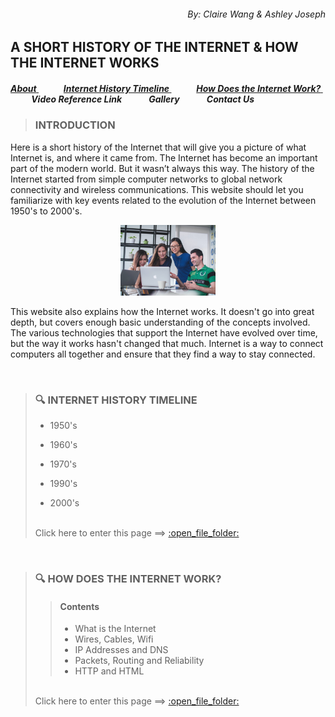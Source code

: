 ###### <p align="right">  By: Claire Wang & Ashley Joseph</p>

## **A SHORT HISTORY OF THE INTERNET & HOW THE INTERNET WORKS** 

##### <a href="https://github.com/clairenjit369/IS601_HW02_part01.git"> **About** </a> &nbsp; &nbsp; &nbsp; &nbsp; &nbsp; &nbsp; <a href="https://github.com/clairenjit369/IS601_HW02_part02.git"> **Internet History Timeline** </a> &nbsp; &nbsp; &nbsp; &nbsp; &nbsp; &nbsp; <a href="https://github.com/clairenjit369/IS601_HW02_part03.git"> **How Does the Internet Work?** </a>   &nbsp; &nbsp; &nbsp; &nbsp; &nbsp; &nbsp; **Video Reference Link**  &nbsp; &nbsp; &nbsp; &nbsp; &nbsp; &nbsp; **Gallery**  &nbsp; &nbsp; &nbsp; &nbsp; &nbsp; &nbsp; **Contact Us**  

> ### **INTRODUCTION**

Here is a short history of the Internet that will give you a  picture of what Internet is, and where it came from. The Internet has become an important part of the modern world. But it wasn’t always this way. The history of the Internet started from simple computer networks to global network connectivity and wireless communications. This website should let you familiarize with key events related to the evolution of the Internet between 1950's to 2000's.

<p align="center">
  <img width="30%" height="30%" src="https://github.com/clairenjit369/IS601_HW02/blob/main/mimi-thian-vdXMSiX-n6M-unsplash.jpg">
</p>

This website also explains how the Internet works. It doesn't go into great depth, but covers enough basic understanding of the concepts involved. The various technologies that support the Internet have evolved over time, but the way it works hasn't changed that much. Internet is a way to connect computers all together and ensure that they find a way to stay connected.

<br>

> ### :mag: **INTERNET HISTORY TIMELINE**
>
>- 1950's
>
>- 1960's
>
>- 1970's
>
>- 1990's
>
>- 2000's
> <br>
> Click here to enter this page ==> <a href="https://github.com/clairenjit369/IS601_HW02_part02.git"> :open_file_folder: </a>
<br>


> ### :mag: **HOW DOES THE INTERNET WORK?**
>
>> #### **Contents**
>>- What is the Internet
>>- Wires, Cables, Wifi 
>>- IP Addresses and DNS 
>>- Packets, Routing and Reliability 
>>- HTTP and HTML 
> <br>
> Click here to enter this page ==> <a href="https://github.com/clairenjit369/IS601_HW02_part03.git"> :open_file_folder: </a>
